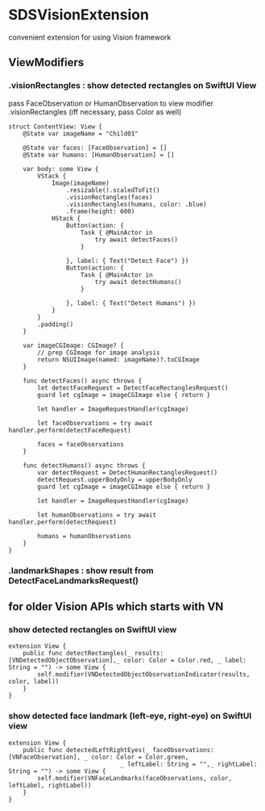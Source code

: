 # SDSVisionExtension

convenient extension for using Vision framework

## ViewModifiers

### .visionRectangles : show detected rectangles on SwiftUI View
pass FaceObservation or HumanObservation to view modifier .visionRectangles (iff necessary, pass Color as well)

```
struct ContentView: View {
    @State var imageName = "Child01"
    
    @State var faces: [FaceObservation] = []
    @State var humans: [HumanObservation] = []
    
    var body: some View {
        VStack {
            Image(imageName)
                .resizable().scaledToFit()
                .visionRectangles(faces)
                .visionRectangles(humans, color: .blue)
                .frame(height: 600)
            HStack {
                Button(action: {
                    Task { @MainActor in
                        try await detectFaces()
                    }
                    
                }, label: { Text("Detect Face") })
                Button(action: {
                    Task { @MainActor in
                        try await detectHumans()
                    }
                    
                }, label: { Text("Detect Humans") })
            }
        }
        .padding()
    }

    var imageCGImage: CGImage? {
        // prep CGImage for image analysis
        return NSUIImage(named: imageName)?.toCGImage
    }
    
    func detectFaces() async throws {
        let detectFaceRequest = DetectFaceRectanglesRequest()
        guard let cgImage = imageCGImage else { return }

        let handler = ImageRequestHandler(cgImage)
        
        let faceObservations = try await handler.perform(detectFaceRequest)
        
        faces = faceObservations
    }
    
    func detectHumans() async throws {
        var detectRequest = DetectHumanRectanglesRequest()
        detectRequest.upperBodyOnly = upperBodyOnly
        guard let cgImage = imageCGImage else { return }

        let handler = ImageRequestHandler(cgImage)
        
        let humanObservations = try await handler.perform(detectRequest)
        
        humans = humanObservations
    }
}

```

### .landmarkShapes : show result from DetectFaceLandmarksRequest()


## for older Vision APIs which starts with VN
### show detected rectangles on SwiftUI view
```
extension View {
    public func detectRectangles(_ results: [VNDetectedObjectObservation],_ color: Color = Color.red, _ label: String = "") -> some View {
        self.modifier(VNDetectedObjectObservationIndicator(results, color, label))
    }
}
```

###  show detected face landmark (left-eye, right-eye) on SwiftUI view
```
extension View {
    public func detectedLeftRightEyes(_ faceObservations: [VNFaceObservation], _ color: Color = Color.green,
                               _ leftLabel: String = "",_ rightLabel: String = "") -> some View {
        self.modifier(VNFaceLandmarks(faceObservations, color, leftLabel, rightLabel))
    }
}
```
